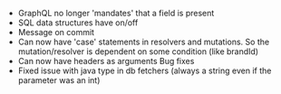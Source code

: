 * GraphQL no longer 'mandates' that a field is present
* SQL data structures have on/off
* Message on commit
* Can now have 'case' statements in resolvers and mutations. So the mutation/resolver is dependent on some condition (like brandId) 
* Can now have headers as arguments
Bug fixes
* Fixed issue with java type in db fetchers (always a string even if the parameter was an int)
